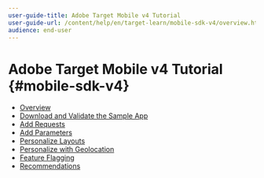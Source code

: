 ```yaml
---
user-guide-title: Adobe Target Mobile v4 Tutorial
user-guide-url: /content/help/en/target-learn/mobile-sdk-v4/overview.html
audience: end-user
---
```


# Adobe Target Mobile v4 Tutorial {#mobile-sdk-v4}

+ [Overview](overview.md)
+ [Download and Validate the Sample App](download-validate-and-update-the-sample-app.md)
+ [Add Requests](add-requests.md)
+ [Add Parameters](add-parameters.md)
+ [Personalize Layouts](personalize-layouts.md)
+ [Personalize with Geolocation](personalize-with-geolocation.md)
+ [Feature Flagging](feature-flagging.md)
+ [Recommendations](recommendations.md)

<!--
4. Feature Flagging
o How do I use Target to roll out of new features
▪ Analytics Audiences
▪ Embedded WebView
▪ Exposing the mobile sandbox

5. Personalizing Layouts
* How do I use Target to create different versions of my screen
  * Content areas - Experience fragments
  * Redirects
* How do I create different layouts for authenticated and anonymous users
  * Session ID - Logged in, Registered, Guest
* How do I avoid a blank screen or flicker when personalizing layouts
  * Delay screen paint
  * Prefetch content

6. Location-based Personalization
* How do I target visitors when they are in proximity to a "Point of Interest"
    * Geolocation
* Does using prefetch impact my ability to create a location-based personalization
    * Consider how much content you are going to personalize per location

7. Sample Application Booking
* Home Screen:
    * Control an optional feature via Feature Flagging
    * Show dynamic list of cards via Target Recs

8. Recommendations
* Offers Page
    * Show different layouts
* Dynamic Offers
    * Personalize Dynamic Views with Mobile VEC

-->
